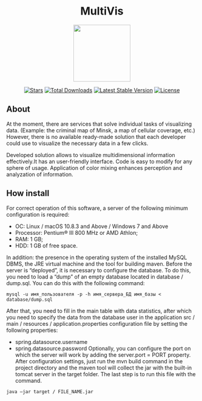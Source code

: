 <h1 align="center">MultiVis</h1>
<p align="center"><img width=200 src="https://encrypted-tbn0.gstatic.com/images?q=tbn:ANd9GcR71KvKNruneM3CMZ0k5tNZkOq0zeDySHsd6vCBGT-LnHL6oDL7?raw=true" style="width: 150px;"></p>

<p align="center">
<a href="https://github.com/N1ghtF1re/MultiVis/stargazers"><img src="https://img.shields.io/github/stars/N1ghtF1re/MultiVis.svg" alt="Stars"></a>
<a href="https://github.com/N1ghtF1re/MultiVis/releases"><img src="https://img.shields.io/badge/downloads-5-brightgreen.svg" alt="Total Downloads"></a>
<a href="https://github.com/N1ghtF1re/MultiVis/releases"><img src="https://img.shields.io/github/tag/N1ghtF1re/MultiVis.svg" alt="Latest Stable Version"></a>
<a href="https://github.com/N1ghtF1re/MultiVis/blob/master/LICENSE"><img src="https://img.shields.io/github/license/N1ghtF1re/MultiVis.svg" alt="License"></a>
</p>
 

## About
At the moment, there are services that solve individual tasks of visualizing data. (Example: the criminal map of Minsk, a map of cellular coverage, etc.) However, there is no available ready-made solution that each developer could use to visualize the necessary data in a few clicks.

Developed solution allows to visualize multidimensional information effectively.It has an user-friendly interface. Code is easy to modify for any sphere of usage. Application of color mixing enhances perception and analyzation of information.

## How install 
For correct operation of this software, a server of the following minimum configuration is required:

+ OC: Linux / macOS 10.8.3 and Above / Windows 7 and Above
+ Processor: Pentium® III 800 MHz or AMD Athlon;
+ RAM: 1 GB;
+ HDD: 1 GB of free space.

In addition: the presence in the operating system of the installed MySQL DBMS, the JRE virtual machine and the tool for building maven.
Before the server is “deployed”, it is necessary to configure the database. To do this, you need to load a “dump” of an empty database located in database / dump.sql. You can do this with the following command:
```
mysql -u имя_пользователя -p -h имя_сервера_БД имя_базы < database/dump.sql
```

After that, you need to fill in the main table with data statistics, after which you need to specify the data from the database user in the application src / main / resources / application.properties configuration file by setting the following properties:
+ spring.datasource.username
+ spring.datasource.password
Optionally, you can configure the port on which the server will work by adding the server.port = PORT property.
After configuration settings, just run the mvn build command in the project directory and the maven tool will collect the jar with the built-in tomcat server in the target folder. The last step is to run this file with the command.
```
java –jar target / FILE_NAME.jar
```


